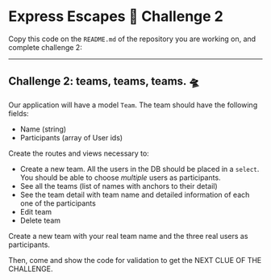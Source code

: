 # Express Escapes 👻 Challenge 2

Copy this code on the <code>README.md</code> of the repository you are working on, and complete challenge 2:

---

## Challenge 2: teams, teams, teams. 🛸

Our application will have a model <code>Team</code>. The team should have the following fields:
- Name (string)
- Participants (array of User ids)

Create the routes and views necessary to:
- Create a new team. All the users in the DB should be placed in a <code>select</code>. You should be able to choose *multiple* users as participants.
- See all the teams (list of names with anchors to their detail)
- See the team detail with team name and detailed information of each one of the participants
- Edit team
- Delete team

Create a new team with your real team name and the three real users as participants.

Then, come and show the code for validation to get the NEXT CLUE OF THE CHALLENGE.
